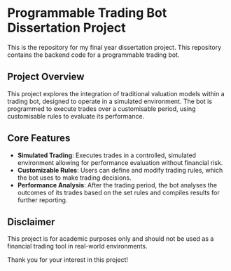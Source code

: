 # Programmable Trading Bot Dissertation Project
This is the repository for my final year dissertation project. This repository contains the backend code for a programmable trading bot.

## Project Overview
This project explores the integration of traditional valuation models within a trading bot, designed to operate in a simulated environment. The bot is programmed to execute trades over a customisable period, using customisable rules to evaluate its performance.

## Core Features
- **Simulated Trading**: Executes trades in a controlled, simulated environment allowing for performance evaluation without financial risk.
- **Customizable Rules**: Users can define and modify trading rules, which the bot uses to make trading decisions.
- **Performance Analysis**: After the trading period, the bot analyses the outcomes of its trades based on the set rules and compiles results for further reporting.

## Disclaimer
This project is for academic purposes only and should not be used as a financial trading tool in real-world environments.

Thank you for your interest in this project!
